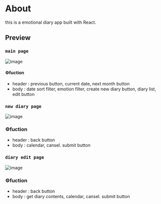 # About

this is a emotional diary app built with React.

## Preview
### `main page`
![image](https://user-images.githubusercontent.com/107835019/205441608-43a5f498-d9bf-40dd-b16f-2e3a3078cd75.png)
#### ⚙️fuction 
 - header : previous button, current date, next month button
 - body : date sort filter, emotion filter, create new diary button, diary list, edit button
 
 
### `new diary page`
![image](https://user-images.githubusercontent.com/107835019/205441966-c50f71ef-7ed0-47ff-afa3-3531f9a857d9.png)
### ⚙️fuction
 - header : back button
 - body : calendar, cansel. submit button

### `diary edit page`
 ![image](https://user-images.githubusercontent.com/107835019/205442091-fc540545-7849-4798-a15d-08691b70e520.png)
### ⚙️fuction
 - header : back button
 - body : get diary contents, calendar, cansel. submit button
 
